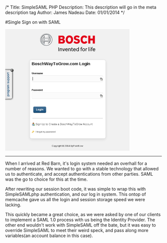 /*
Title: SimpleSAML PHP
Description: This description will go in the meta description tag
Author: James Nadeau
Date: 01/01/2014
*/

#Single Sign on with SAML

<div>
	<img class="img-responsive img-rounded" src="/files/boschwaytogrow_login.png" style="max-width: 400px;" />
</div>

***

When I arrived at Red Barn, it's login system needed an overhall for a 
number of reasons. We wanted to go with a stable technology that allowed 
us to authenticate, and accept authentications from other parties. SAML 
was the go to choice for this at the time.

After rewriting our session boot code, it was simple to wrap this with 
SimpleSAMLphp authentication, and our log in system. This ontop of 
memcache gave us all the login and session storage speed we were lacking.

This quickly became a great choice, as we were asked by one of our 
clients to implement a SAML 1.0 process with us being the Identity Provider. 
The other end wouldn't work with SimpleSAML off the bate, but it was easy
to override SimpleSAML to meet their weird speck, and pass along more 
variables(an account balance in this case). 
